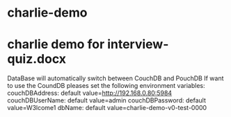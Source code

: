 # charlie-demo

# charlie demo for interview-quiz.docx

DataBase will automatically switch between CouchDB and PouchDB
If want to use the CoundDB
pleases set the following environment variables:
couchDBAddress: default value=http://192.168.0.80:5984
couchDBUserName: default value=admin
couchDBPassword: default value=W3lcome1
dbName: default value=charlie-demo-v0-test-0000
